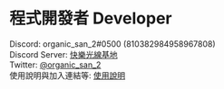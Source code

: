 程式開發者 Developer
=

Discord: organic_san_2#0500 (810382984958967808)
<br>
Discord Server: [快樂光線基地](https://discord.gg/hveXGk5Qmz) 
<br>
Twitter: [@organic_san_2](https://twitter.com/organic_san_2)
<br>
使用說明與加入連結等: [使用說明](https://organic-san.gitbook.io/esterbot.help/)


